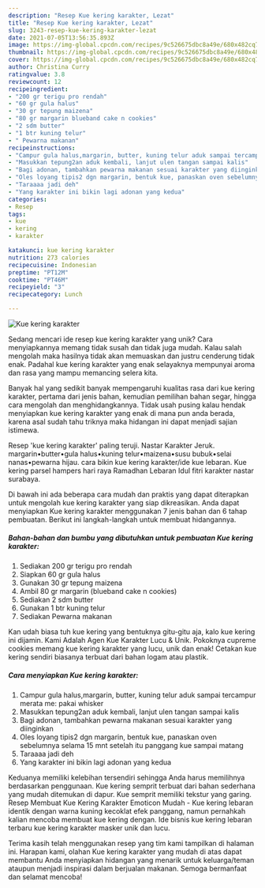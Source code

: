 ```yaml
---
description: "Resep Kue kering karakter, Lezat"
title: "Resep Kue kering karakter, Lezat"
slug: 3243-resep-kue-kering-karakter-lezat
date: 2021-07-05T13:56:35.893Z
image: https://img-global.cpcdn.com/recipes/9c526675dbc8a49e/680x482cq70/kue-kering-karakter-foto-resep-utama.jpg
thumbnail: https://img-global.cpcdn.com/recipes/9c526675dbc8a49e/680x482cq70/kue-kering-karakter-foto-resep-utama.jpg
cover: https://img-global.cpcdn.com/recipes/9c526675dbc8a49e/680x482cq70/kue-kering-karakter-foto-resep-utama.jpg
author: Christina Curry
ratingvalue: 3.8
reviewcount: 12
recipeingredient:
- "200 gr terigu pro rendah"
- "60 gr gula halus"
- "30 gr tepung maizena"
- "80 gr margarin blueband cake n cookies"
- "2 sdm butter"
- "1 btr kuning telur"
- " Pewarna makanan"
recipeinstructions:
- "Campur gula halus,margarin, butter, kuning telur aduk sampai tercampur merata me: pakai whisker"
- "Masukkan tepung2an aduk kembali, lanjut ulen tangan sampai kalis"
- "Bagi adonan, tambahkan pewarna makanan sesuai karakter yang diinginkan"
- "Oles loyang tipis2 dgn margarin, bentuk kue, panaskan oven sebelumnya selama 15 mnt setelah itu panggang kue sampai matang"
- "Taraaaa jadi deh"
- "Yang karakter ini bikin lagi adonan yang kedua"
categories:
- Resep
tags:
- kue
- kering
- karakter

katakunci: kue kering karakter 
nutrition: 273 calories
recipecuisine: Indonesian
preptime: "PT12M"
cooktime: "PT46M"
recipeyield: "3"
recipecategory: Lunch

---
```



![Kue kering karakter](https://img-global.cpcdn.com/recipes/9c526675dbc8a49e/680x482cq70/kue-kering-karakter-foto-resep-utama.jpg)

Sedang mencari ide resep kue kering karakter yang unik? Cara menyiapkannya memang tidak susah dan tidak juga mudah. Kalau salah mengolah maka hasilnya tidak akan memuaskan dan justru cenderung tidak enak. Padahal kue kering karakter yang enak selayaknya mempunyai aroma dan rasa yang mampu memancing selera kita.

Banyak hal yang sedikit banyak mempengaruhi kualitas rasa dari kue kering karakter, pertama dari jenis bahan, kemudian pemilihan bahan segar, hingga cara mengolah dan menghidangkannya. Tidak usah pusing kalau hendak menyiapkan kue kering karakter yang enak di mana pun anda berada, karena asal sudah tahu triknya maka hidangan ini dapat menjadi sajian istimewa.

Resep &#39;kue kering karakter&#39; paling teruji. Nastar Karakter Jeruk. margarin•butter•gula halus•kuning telur•maizena•susu bubuk•selai nanas•pewarna hijau. cara bikin kue kering karakter/ide kue lebaran. Kue kering parsel hampers hari raya Ramadhan Lebaran Idul fitri karakter nastar surabaya.


Di bawah ini ada beberapa cara mudah dan praktis yang dapat diterapkan untuk mengolah kue kering karakter yang siap dikreasikan. Anda dapat menyiapkan Kue kering karakter menggunakan 7 jenis bahan dan 6 tahap pembuatan. Berikut ini langkah-langkah untuk membuat hidangannya.

<!--inarticleads1-->

##### Bahan-bahan dan bumbu yang dibutuhkan untuk pembuatan Kue kering karakter:

1. Sediakan 200 gr terigu pro rendah
1. Siapkan 60 gr gula halus
1. Gunakan 30 gr tepung maizena
1. Ambil 80 gr margarin (blueband cake n cookies)
1. Sediakan 2 sdm butter
1. Gunakan 1 btr kuning telur
1. Sediakan  Pewarna makanan


Kan udah biasa tuh kue kering yang bentuknya gitu-gitu aja, kalo kue kering ini dijamin. Kami Adalah Agen Kue Karakter Lucu &amp; Unik. Pokoknya cupreme cookies memang kue kering karakter yang lucu, unik dan enak! Cetakan kue kering sendiri biasanya terbuat dari bahan logam atau plastik. 

<!--inarticleads2-->

##### Cara menyiapkan Kue kering karakter:

1. Campur gula halus,margarin, butter, kuning telur aduk sampai tercampur merata me: pakai whisker
1. Masukkan tepung2an aduk kembali, lanjut ulen tangan sampai kalis
1. Bagi adonan, tambahkan pewarna makanan sesuai karakter yang diinginkan
1. Oles loyang tipis2 dgn margarin, bentuk kue, panaskan oven sebelumnya selama 15 mnt setelah itu panggang kue sampai matang
1. Taraaaa jadi deh
1. Yang karakter ini bikin lagi adonan yang kedua


Keduanya memiliki kelebihan tersendiri sehingga Anda harus memilihnya berdasarkan penggunaan. Kue kering semprit terbuat dari bahan sederhana yang mudah ditemukan di dapur. Kue semprit memiliki tekstur yang garing. Resep Membuat Kue Kering Karakter Emoticon Mudah - Kue kering lebaran identik dengan warna kuning kecoklat efek panggang, namun pernahkah kalian mencoba membuat kue kering dengan. Ide bisnis kue kering lebaran terbaru kue kering karakter masker unik dan lucu. 

Terima kasih telah menggunakan resep yang tim kami tampilkan di halaman ini. Harapan kami, olahan Kue kering karakter yang mudah di atas dapat membantu Anda menyiapkan hidangan yang menarik untuk keluarga/teman ataupun menjadi inspirasi dalam berjualan makanan. Semoga bermanfaat dan selamat mencoba!
